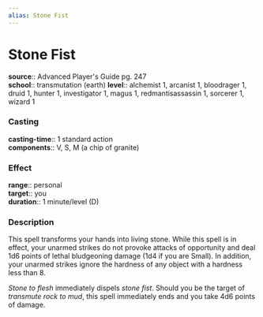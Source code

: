 ```yaml
---
alias: Stone Fist
---
```


# Stone Fist 

**source**:: Advanced Player's Guide pg. 247  
**school**:: transmutation (earth)
**level**:: alchemist 1, arcanist 1, bloodrager 1, druid 1, hunter 1, investigator 1, magus 1, redmantisassassin 1, sorcerer 1, wizard 1

### Casting 

**casting-time**:: 1 standard action  
**components**:: V, S, M (a chip of granite)

### Effect 

**range**:: personal  
**target**:: you  
**duration**:: 1 minute/level (D)

### Description 

This spell transforms your hands into living stone. While this spell is in effect, your unarmed strikes do not provoke attacks of opportunity and deal 1d6 points of lethal bludgeoning damage (1d4 if you are Small). In addition, your unarmed strikes ignore the hardness of any object with a hardness less than 8.  
  
*Stone to flesh* immediately dispels *stone fist*. Should you be the target of *transmute rock to mud*, this spell immediately ends and you take 4d6 points of damage.
